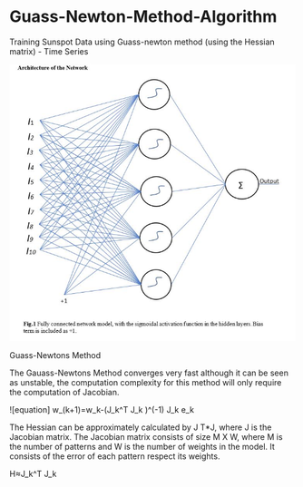 # Guass-Newton-Method-Algorithm
Training Sunspot Data using Guass-newton method (using the Hessian matrix) - Time Series


![Screenshot](pic.JPG)


Guass-Newtons Method

The Gauass-Newtons Method converges very fast although it can be seen as unstable, the computation complexity for this method will only require the computation of Jacobian.

![equation] w_(k+1)=w_k-(J_k^T J_k )^(-1) J_k e_k


The Hessian can be approximately calculated by J T*J, where J is the Jacobian matrix. The Jacobian matrix consists of size M X W, where M  is the number of patterns and W is the number of weights in the model. It consists of the error of each pattern respect its weights. 

H≈J_k^T J_k

